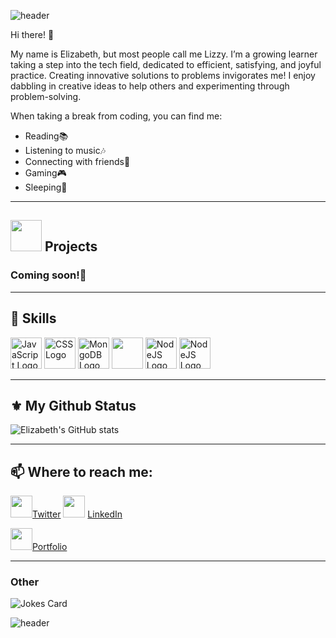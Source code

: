 <!--Header-->
![header](https://capsule-render.vercel.app/api?type=waving&color=gradient&height=250&section=header&text=Elizabeth%20Hong&fontSize=70&render&animation=fadeIn&fontAlignY=40)

<!--Bio-->

Hi there! 👋

My name is Elizabeth, but most people call me Lizzy. I’m a growing learner taking a step into the tech field, dedicated to efficient, satisfying, and joyful practice. Creating innovative solutions to problems invigorates me! I enjoy dabbling in creative ideas to help others and experimenting through problem-solving.

When taking a break from coding, you can find me:

 <ul>
 <li>Reading📚</li>
 <li>Listening to music🎶</li>
 <li>Connecting with friends👯</li>
 <li>Gaming🎮</li>
 <li>Sleeping🛌</li>
</ul>

____

<!--Projects-->

<h2><img src="https://user-images.githubusercontent.com/80926238/185813559-5e1c8ce8-170c-4321-bb2b-812075a2f3c4.png" width="50" height="50"/> Projects</h2>


<h3>Coming soon!🥰</h3>

___


<!--Skills-->

<h2>🧰 Skills</h2>

<!--JS-->
<img src="https://cdn.worldvectorlogo.com/logos/logo-javascript.svg" alt="JavaScript Logo" width="50" height="50"/> <!--CSS--><img src="https://cdn.jsdelivr.net/gh/devicons/devicon/icons/css3/css3-original.svg" alt="CSS Logo" width="50" height="50"/> <!--MongoDB--><img src="https://cdn.worldvectorlogo.com/logos/mongodb-icon-1.svg" alt="MongoDB Logo" width="50" height="50"/> <!--Express--><img src="https://cdn.jsdelivr.net/gh/devicons/devicon/icons/express/express-original.svg" width="50" height="50"/> <!--React--><img src="https://cdn.worldvectorlogo.com/logos/react-2.svg" alt="NodeJS Logo" width="50" height="50"/> <!--NodeJS--><img src="https://cdn.worldvectorlogo.com/logos/nodejs-icon.svg" alt="NodeJS Logo" width="50" height="50"/>
<!--GH Status-->

___

<h2>⚜️ My Github Status</h2>


![Elizabeth's GitHub stats](https://github-readme-stats.vercel.app/api?username=lizzyjhong&show_icons=true&theme=tokyonight&count_private=true)

___

<!--Socials-->

<h2>📫 Where to reach me:</h2>

<img src="https://cdn.jsdelivr.net/gh/devicons/devicon/icons/twitter/twitter-original.svg" href="https://twitter.com/lizzyhong0" width="35" height="35"/><a href="https://twitter.com/lizzyhong0">Twitter</a> <img src="https://cdn.jsdelivr.net/gh/devicons/devicon/icons/linkedin/linkedin-original.svg" href="https://linkedin.com/elizabeth-jihye-hong" width="35" height="35"/> <a href="https://linkedin.com/elizabeth-jihye-hong">LinkedIn</a> 

<img src="https://www.reshot.com/preview-assets/icons/3N6KJZSLE4/computer-3N6KJZSLE4.svg" href="https://lizzyhong.netlify.app/" width="35" height="35"><a href="https://lizzyhong.netlify.app/">Portfolio</a> 

___

<!--Other-->

<h3>Other</h3>


![Jokes Card](https://readme-jokes.vercel.app/api?theme=tokyonight)
  
<!--Footer-->

![header](https://capsule-render.vercel.app/api?type=waving&color=gradient&height=200&section=footer&%20&fontSize=90&render&animation=fadeIn)


<!--
**lizzyjhong/lizzyjhong** is a ✨ _special_ ✨ repository because its `README.md` (this file) appears on your GitHub profile.

Here are some ideas to get you started:

- 🔭 I’m currently working on ...
- 🌱 I’m currently learning ...
- 👯 I’m looking to collaborate on ...
- 🤔 I’m looking for help with ...
- 💬 Ask me about ...
- 📫 How to reach me: ...
- 😄 Pronouns: ...
- ⚡ Fun fact: ...
-->
